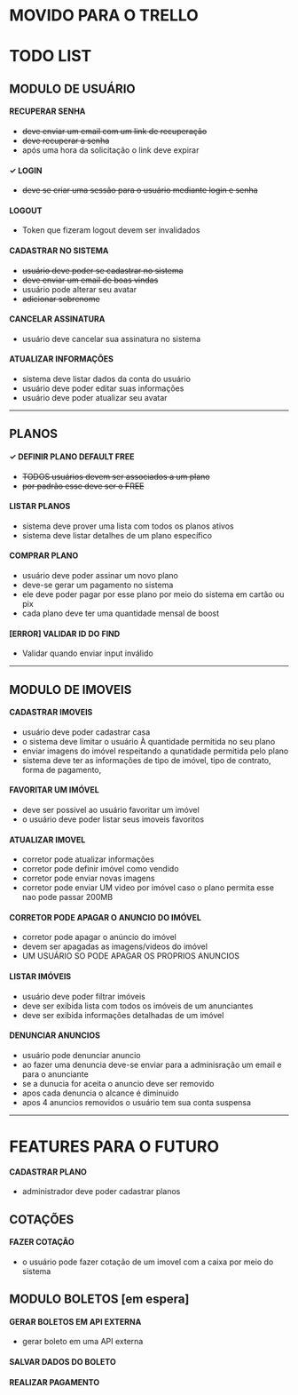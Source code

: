 # MOVIDO PARA O TRELLO

# TODO LIST

## MODULO DE USUÁRIO

#### RECUPERAR SENHA

- ~~deve enviar um email com um link de recuperação~~
- ~~deve recuperar a senha~~
- após uma hora da solicitação o link deve expirar

#### ✓ LOGIN

- ~~deve se criar uma sessão para o usuário mediante login e senha~~

#### LOGOUT

- Token que fizeram logout devem ser invalidados

#### CADASTRAR NO SISTEMA

- ~~usuário deve poder se cadastrar no sistema~~
- ~~deve enviar um email de boas vindas~~
- usuário pode alterar seu avatar
- ~~adicionar sobrenome~~

#### CANCELAR ASSINATURA

- usuário deve cancelar sua assinatura no sistema

#### ATUALIZAR INFORMAÇÕES

- sistema deve listar dados da conta do usuário
- usuário deve poder editar suas informações
- usuário deve poder atualizar seu avatar
---
## PLANOS

#### ✓ DEFINIR PLANO DEFAULT FREE

- ~~TODOS usuários devem ser associados a um plano~~
- ~~por padrão esse deve ser o FREE~~

#### LISTAR PLANOS

- sistema deve prover uma lista com todos os planos ativos
- sistema deve listar detalhes de um plano específico

#### COMPRAR PLANO

- usuário deve poder assinar um novo plano
- deve-se gerar um pagamento no sistema
- ele deve poder pagar por esse plano por meio do sistema em cartão ou pix
- cada plano deve ter uma quantidade mensal de boost

#### [ERROR] VALIDAR ID DO FIND

- Validar quando enviar input inválido


---
## MODULO DE IMOVEIS

#### CADASTRAR IMOVEIS

- usuário deve poder cadastrar casa
- o sistema deve limitar o usuário À quantidade permitida no seu plano
- enviar imagens do imóvel respeitando a qunatidade permitida pelo plano
- sistema deve ter as informações de tipo de imóvel, tipo de contrato, forma de pagamento, 

#### FAVORITAR UM IMÓVEL

- deve ser possivel ao usuário favoritar um imóvel
- o usuário deve poder listar seus imoveis favoritos

#### ATUALIZAR IMOVEL

- corretor pode atualizar informações 
- corretor pode definir imóvel como vendido
- corretor pode enviar novas imagens
- corretor pode enviar UM video por imóvel caso o plano permita esse nao pode passar 200MB

#### CORRETOR PODE APAGAR O ANUNCIO DO IMÓVEL

- corretor pode apagar o anúncio do imóvel
- devem ser apagadas as imagens/videos do imóvel
- UM USUÁRIO SO PODE APAGAR OS PROPRIOS ANUNCIOS

#### LISTAR IMÓVEIS

-  usuário deve poder filtrar imóveis
-  deve ser exibida lista com todos os imóveis de um anunciantes
-  deve ser exibida informações detalhadas de um imóvel

#### DENUNCIAR ANUNCIOS

- usuário pode denunciar anuncio
- ao fazer uma denuncia deve-se enviar para a adminisração um email e para o anunciante
- se a dunucia for aceita o anuncio deve ser removido
- apos cada denuncia o alcance é diminuido
- apos 4 anuncios removidos o usuário tem sua conta suspensa

---

# FEATURES PARA O FUTURO

#### CADASTRAR PLANO

- administrador deve poder cadastrar planos

## COTAÇÕES

#### FAZER COTAÇÃO

- o usuário pode fazer cotação de um imovel com a caixa por meio do sistema

## MODULO BOLETOS [em espera]

#### GERAR BOLETOS EM API EXTERNA

- gerar boleto em uma API externa

#### SALVAR DADOS DO BOLETO



#### REALIZAR PAGAMENTO
